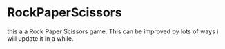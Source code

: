 # RockPaperScissors
this a a Rock Paper Scissors game. This can be improved by lots of ways i will update it in a while.
